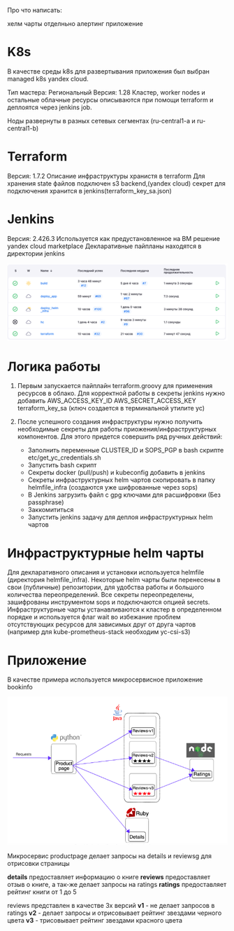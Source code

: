 Про что написать:

хелм чарты отделньно
алертинг
приложение



# K8s
В качестве среды k8s для развертывания приложения был выбран managed k8s yandex cloud.

Тип мастера: Региональный
Версия: 1.28
Кластер, worker nodes и остальные облачные ресурсы описываются при помощи terraform и деплоятся через jenkins job.

Ноды развернуты в разных сетевых сегментах (ru-central1-a и ru-central1-b)

# Terraform

Версия: 1.7.2
Описание инфраструктуры хранистя в terraform
Для хранения state файлов подключен s3 backend,(yandex cloud) секрет для подключения хранится в jenkins(terraform_key_sa.json)

# Jenkins

Версия: 2.426.3
Используется как предустановленное на ВМ решение yandex cloud marketplace
Декларативные пайпланы находятся в директории jenkins

![Alt text](pics/jenkins.png?raw=true "jenkins")


# Логика работы

1) Первым запускается пайплайн terraform.groovy для применения ресурсов в облако.
Для корректной работы в секреты jenkins нужно добавить AWS_ACCESS_KEY_ID AWS_SECRET_ACCESS_KEY terraform_key_sa (ключ создается в терминальной утилите yc)

2) После успешного создания инфраструктуры нужно получить необходимые секреты для работы приожения/инфраструктурных компонентов. 
    Для этого придется совершить ряд ручных действий:
     - Заполнить переменные CLUSTER_ID и SOPS_PGP в bash скрипте etc/get_yc_credentials.sh
     - Запустить bash скрипт 
     - Секреты docker (pull/push) и kubeconfig добавить в jenkins
     - Секреты инфраструктурных helm чартов скопировать в папку helmfile_infra (создаются уже шифрованные через sops)
     - В Jenkins загрузить файл с gpg ключами для расшифровки (Без passphrase)
     - Заккомититься
     - Запустить jenkins задачу для деплоя инфраструктурных helm чартов

# Инфраструктурные helm чарты

Для декларативного описания и установки используется helmfile (директория helmfile_infra). Некоторые helm чарты были перенесены в свои (публичные) репозитории, для удобства работы и большого количества переопределений.
Все секреты переопределены, зашифрованы инструментом sops и подключаются опцией secrets.
Инфраструктурные чарты устанавливаются к кластер в определенном порядке и используется флаг wait во избежание проблем отсутствующих ресурсов для зависимых друг от друга чартов (например для kube-prometheus-stack необходим yc-csi-s3)

# Приложение

В качестве примера используется микросервисное приложение bookinfo

![Alt text](pics/bookinfo.png?raw=true "jenkins")

Микросервис productpage делает запросы на details и reviewsg для отрисовки страницы

**details** предоставляет информацию о книге
**reviews** предоставляет отзыв о книге, а так-же делает запросы на ratings
**ratings** предоставляет рейтинг книги от 1 до 5

reviews представлен в качестве 3х версий
**v1** - не делает запросов в ratings
**v2** - делает запросы и отрисовывает рейтинг звездами черного цвета
**v3** - трисовывает рейтинг звездами красного цвета




